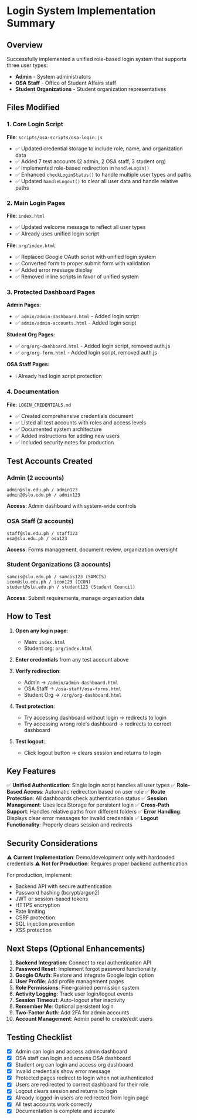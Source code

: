 # Login System Implementation Summary

## Overview
Successfully implemented a unified role-based login system that supports three user types:
- **Admin** - System administrators
- **OSA Staff** - Office of Student Affairs staff
- **Student Organizations** - Student organization representatives

## Files Modified

### 1. Core Login Script
**File**: `scripts/osa-scripts/osa-login.js`
- ✅ Updated credential storage to include role, name, and organization data
- ✅ Added 7 test accounts (2 admin, 2 OSA staff, 3 student org)
- ✅ Implemented role-based redirection in `handleLogin()`
- ✅ Enhanced `checkLoginStatus()` to handle multiple user types and paths
- ✅ Updated `handleLogout()` to clear all user data and handle relative paths

### 2. Main Login Pages
**File**: `index.html`
- ✅ Updated welcome message to reflect all user types
- ✅ Already uses unified login script

**File**: `org/index.html`
- ✅ Replaced Google OAuth script with unified login system
- ✅ Converted form to proper submit form with validation
- ✅ Added error message display
- ✅ Removed inline scripts in favor of unified system

### 3. Protected Dashboard Pages

**Admin Pages**:
- ✅ `admin/admin-dashboard.html` - Added login script
- ✅ `admin/admin-accounts.html` - Added login script

**Student Org Pages**:
- ✅ `org/org-dashboard.html` - Added login script, removed auth.js
- ✅ `org/org-form.html` - Added login script, removed auth.js

**OSA Staff Pages**:
- ℹ️ Already had login script protection

### 4. Documentation
**File**: `LOGIN_CREDENTIALS.md`
- ✅ Created comprehensive credentials document
- ✅ Listed all test accounts with roles and access levels
- ✅ Documented system architecture
- ✅ Added instructions for adding new users
- ✅ Included security notes for production

## Test Accounts Created

### Admin (2 accounts)
```
admin@slu.edu.ph / admin123
admin2@slu.edu.ph / admin123
```
**Access**: Admin dashboard with system-wide controls

### OSA Staff (2 accounts)
```
staff@slu.edu.ph / staff123
osa@slu.edu.ph / osa123
```
**Access**: Forms management, document review, organization oversight

### Student Organizations (3 accounts)
```
samcis@slu.edu.ph / samcis123 (SAMCIS)
icon@slu.edu.ph / icon123 (ICON)
student@slu.edu.ph / student123 (Student Council)
```
**Access**: Submit requirements, manage organization data

## How to Test

1. **Open any login page**:
   - Main: `index.html`
   - Student org: `org/index.html`

2. **Enter credentials** from any test account above

3. **Verify redirection**:
   - Admin → `/admin/admin-dashboard.html`
   - OSA Staff → `/osa-staff/osa-forms.html`
   - Student Org → `/org/org-dashboard.html`

4. **Test protection**:
   - Try accessing dashboard without login → redirects to login
   - Try accessing wrong role's dashboard → redirects to correct dashboard

5. **Test logout**:
   - Click logout button → clears session and returns to login

## Key Features

✅ **Unified Authentication**: Single login script handles all user types
✅ **Role-Based Access**: Automatic redirection based on user role
✅ **Route Protection**: All dashboards check authentication status
✅ **Session Management**: Uses localStorage for persistent login
✅ **Cross-Path Support**: Handles relative paths from different folders
✅ **Error Handling**: Displays clear error messages for invalid credentials
✅ **Logout Functionality**: Properly clears session and redirects

## Security Considerations

⚠️ **Current Implementation**: Demo/development only with hardcoded credentials
⚠️ **Not for Production**: Requires proper backend authentication

For production, implement:
- Backend API with secure authentication
- Password hashing (bcrypt/argon2)
- JWT or session-based tokens
- HTTPS encryption
- Rate limiting
- CSRF protection
- SQL injection prevention
- XSS protection

## Next Steps (Optional Enhancements)

1. **Backend Integration**: Connect to real authentication API
2. **Password Reset**: Implement forgot password functionality
3. **Google OAuth**: Restore and integrate Google login option
4. **User Profile**: Add profile management pages
5. **Role Permissions**: Fine-grained permission system
6. **Activity Logging**: Track user login/logout events
7. **Session Timeout**: Auto-logout after inactivity
8. **Remember Me**: Optional persistent login
9. **Two-Factor Auth**: Add 2FA for admin accounts
10. **Account Management**: Admin panel to create/edit users

## Testing Checklist

- [x] Admin can login and access admin dashboard
- [x] OSA staff can login and access OSA dashboard
- [x] Student org can login and access org dashboard
- [x] Invalid credentials show error message
- [x] Protected pages redirect to login when not authenticated
- [x] Users are redirected to correct dashboard for their role
- [x] Logout clears session and returns to login
- [x] Already logged-in users are redirected from login page
- [x] All test accounts work correctly
- [x] Documentation is complete and accurate
